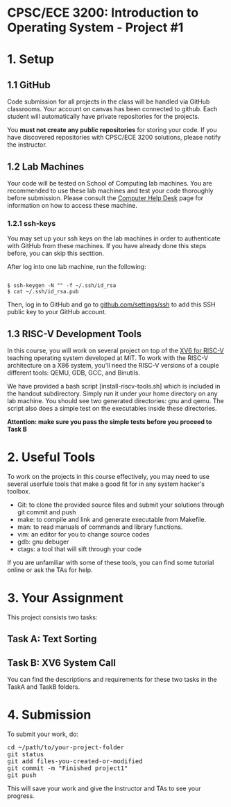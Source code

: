 # CPSC/ECE 3200: Introduction to Operating System - Project #1

# 1. Setup

## 1.1 GitHub
Code submission for all projects in the class will be handled via GitHub classrooms. Your account on canvas has been connected to github. Each student will automatically have private repositories for the projects. <!-- Therefore, you must have a GitHub account. We will provide you with private repositories for all your projects. -->

You **must not create any public repositories** for storing your code. If you have discovered repositories with CPSC/ECE 3200 solutions, please notify the instructor. 

## 1.2 Lab Machines
Your code will be tested on School of Computing lab machines. You are recommended to use  these lab machines and test your code thoroughly before submission. Please consult the [Computer Help Desk](https://www.cs.clemson.edu/help/) page for information on how to access these machine.

### 1.2.1 ssh-keys
You may set up your ssh keys on the lab machines in order to authenticate with GitHub from these machines. If you have already done this steps before, you can skip this secttion. 

After log into one lab machine, run the following:
<pre><code>
$ ssh-keygen -N "" -f ~/.ssh/id_rsa
$ cat ~/.ssh/id_rsa.pub
</code></pre>

Then, log in to GitHub and go to [github.com/settings/ssh](https://github.com/settings/ssh) to add this SSH public key to your GitHub account.

## 1.3 RISC-V Development Tools
In this course, you will work on several project on top of the [XV6 for RISC-V](https://github.com/mit-pdos/xv6-riscv) teaching operating system developed at MIT. To work with the RISC-V architecture on a X86 system, you'll need the RISC-V versions of a couple different tools: QEMU, GDB, GCC, and Binutils.

We have provided a bash script [install-riscv-tools.sh] which is included in the handout subdirectory. Simply run it under your home directory on any lab machine. You should see two generated directories: gnu and qemu. The script also does a simple test on the executables inside these directories. <!-- (https://github.com/cpsc3220/project1/blob/master/handout/install-riscv-tools.sh) which you can use to install these tools on a lab machine under your home directory.-->

<!--
<pre><code>
$ wget https://github.com/cpsc3220/project1/blob/master/handout/install-riscv-tools.sh
$ bash install-riscv-tools.sh
</code></pre>
-->

**Attention: make sure you pass the simple tests before you proceed to Task B**

# 2. Useful Tools

To work on the projects in this course effectively, you may need to use several userfule tools that make a good fit for in any system hacker's toolbox.

* Git: to clone the provided source files and submit your solutions through git commit and push
* make: to compile and link and generate executable from Makefile.
* man: to read manuals of commands and library functions.
* vim: an editor for you to change source codes
* gdb: gnu debuger
* ctags: a tool that will sift through your code
  
If you are unfamiliar with some of these tools, you can find some tutorial online or ask the TAs for help.

# 3. Your Assignment

This project consists two tasks:

## Task A: Text Sorting
## Task B: XV6 System Call

You can find the descriptions and requirements for these two tasks in the TaskA and TaskB folders.

# 4. Submission

To submit your work, do:

<pre>
cd ~/path/to/your-project-folder
git status
git add files-you-created-or-modified
git commit -m "Finished project1"
git push
</pre>

This will save your work and give the instructor and TAs to see your progress. 
